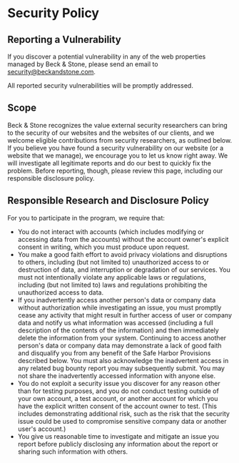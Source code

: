 # Security Policy

## Reporting a Vulnerability

If you discover a potential vulnerability in any of the web properties managed by Beck & Stone, please send an email to [security@beckandstone.com](mailto:security@beckandstone.com).

All reported security vulnerabilities will be promptly addressed.

## Scope

Beck & Stone recognizes the value external security researchers can bring to the security of our websites and the websites of our clients, and we welcome eligible contributions from security researchers, as outlined below. If you believe you have found a security vulnerability on our website (or a website that we manage), we encourage you to let us know right away. We will investigate all legitimate reports and do our best to quickly fix the problem. Before reporting, though, please review this page, including our responsible disclosure policy.

## Responsible Research and Disclosure Policy

For you to participate in the program, we require that:
- You do not interact with accounts (which includes modifying or accessing data from the accounts) without the account owner's explicit consent in writing, which you must produce upon request.
- You make a good faith effort to avoid privacy violations and disruptions to others, including (but not limited to) unauthorized access to or destruction of data, and interruption or degradation of our services. You must not intentionally violate any applicable laws or regulations, including (but not limited to) laws and regulations prohibiting the unauthorized access to data.
- If you inadvertently access another person's data or company data without authorization while investigating an issue, you must promptly cease any activity that might result in further access of user or company data and notify us what information was accessed (including a full description of the contents of the information) and then immediately delete the information from your system. Continuing to access another person's data or company data may demonstrate a lack of good faith and disqualify you from any benefit of the Safe Harbor Provisions described below. You must also acknowledge the inadvertent access in any related bug bounty report you may subsequently submit. You may not share the inadvertently accessed information with anyone else.
- You do not exploit a security issue you discover for any reason other than for testing purposes, and you do not conduct testing outside of your own account, a test account, or another account for which you have the explicit written consent of the account owner to test. (This includes demonstrating additional risk, such as the risk that the security issue could be used to compromise sensitive company data or another user's account.)
- You give us reasonable time to investigate and mitigate an issue you report before publicly disclosing any information about the report or sharing such information with others.
